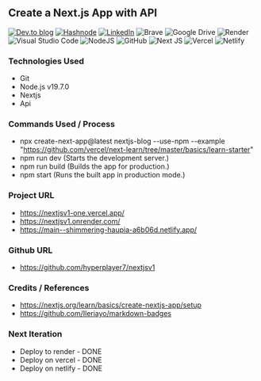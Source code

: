 ## Create a Next.js App with API

<a target="_blank" href="https://dev.to/hyperplayer7">![Dev.to blog](https://img.shields.io/badge/dev.to-0A0A0A?style=for-the-badge&logo=dev.to&logoColor=white)</a>
<a target="_blank" href="https://shoshin.hashnode.dev/">![Hashnode](https://img.shields.io/badge/Hashnode-2962FF?style=for-the-badge&logo=hashnode&logoColor=white)</a>
<a target="_blank" href="https://www.linkedin.com/in/bryancarlsonchan/">![LinkedIn](https://img.shields.io/badge/linkedin-%230077B5.svg?style=for-the-badge&logo=linkedin&logoColor=white)</a>
![Brave](https://img.shields.io/badge/Brave-FB542B?style=for-the-badge&logo=Brave&logoColor=white)
![Google Drive](https://img.shields.io/badge/Google%20Drive-4285F4?style=for-the-badge&logo=googledrive&logoColor=white)
![Render](https://img.shields.io/badge/Render-%46E3B7.svg?style=for-the-badge&logo=render&logoColor=white)
![Visual Studio Code](https://img.shields.io/badge/Visual%20Studio%20Code-0078d7.svg?style=for-the-badge&logo=visual-studio-code&logoColor=white)
![NodeJS](https://img.shields.io/badge/node.js-6DA55F?style=for-the-badge&logo=node.js&logoColor=white)
![GitHub](https://img.shields.io/badge/github-%23121011.svg?style=for-the-badge&logo=github&logoColor=white)
![Next JS](https://img.shields.io/badge/Next-black?style=for-the-badge&logo=next.js&logoColor=white)
![Vercel](https://img.shields.io/badge/vercel-%23000000.svg?style=for-the-badge&logo=vercel&logoColor=white)
![Netlify](https://img.shields.io/badge/netlify-%23000000.svg?style=for-the-badge&logo=netlify&logoColor=#00C7B7)



### Technologies Used
- Git
- Node.js v19.7.0
- Nextjs
- Api


### Commands Used / Process
- npx create-next-app@latest nextjs-blog --use-npm --example "https://github.com/vercel/next-learn/tree/master/basics/learn-starter"
- npm run dev (Starts the development server.)
- npm run build (Builds the app for production.)
- npm start (Runs the built app in production mode.)


### Project URL
- https://nextjsv1-one.vercel.app/
- https://nextjsv1.onrender.com/
- https://main--shimmering-haupia-a6b06d.netlify.app/

### Github URL
- https://github.com/hyperplayer7/nextjsv1

### Credits / References
- https://nextjs.org/learn/basics/create-nextjs-app/setup
- https://github.com/Ileriayo/markdown-badges


### Next Iteration
- Deploy to render - DONE
- Deploy on vercel - DONE
- Deploy on netlify - DONE
